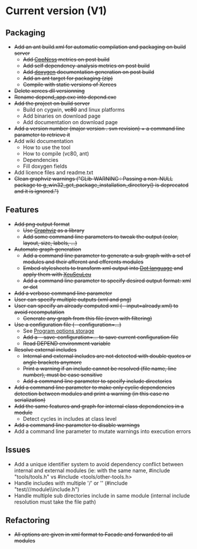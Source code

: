 # Current version (V1) #

## Packaging ##

  * ~~Add an ant build.xml for automatic compilation and packaging on build server~~
    * ~~Add [CppNcss](http://sourceforge.net/projects/cppncss/) metrics on post build~~
    * ~~Add self dependency-analysis metrics on post build~~
    * ~~Add [doxygen](http://www.stack.nl/~dimitri/doxygen/) documentation generation on post build~~
    * ~~Add an ant target for packaging (zip)~~
    * ~~Compile with static versions of Xerces~~
  * ~~Delete xerces dll versionning~~
  * ~~Rename depend\_app.exe into depend.exe~~
  * ~~Add the project on build server~~
    * Build on cygwin, ~~vc80~~ and linux platforms
    * Add binaries on download page
    * Add documentation on download page
  * ~~Add a version number (major version . svn revision) + a command line parameter to retrieve it~~
  * Add wiki documentation
    * How to use the tool
    * How to compile (vc80, ant)
    * Dependencies
    * Fill doxygen fields
  * Add licence files and readme.txt
  * ~~Clean graphviz warnings ("GLib-WARNING : Passing a non-NULL package to g\_win32\_get\_package\_installation\_directory() is deprecated and it is ignored.")~~

## Features ##

  * ~~Add png output format~~
    * ~~Use [Graphviz](http://www.graphviz.org/pdf/libguide.pdf) as a library~~
    * ~~Add some command line parameters to tweak the output (color, layout, size, labels, ...)~~
  * ~~Automate graph generation~~
    * ~~Add a command line parameter to generate a sub graph with a set of modules and their afferent and efferents modules~~
    * ~~Embed stylesheets to transform xml output into [Dot language](http://www.graphviz.org/doc/info/lang.html) and apply them with [XeuSeuLeu](http://sourceforge.net/apps/mediawiki/xeumeuleu/index.php?title=Patterns#XSL)~~
    * ~~Add a command line parameter to specify desired output format: xml or dot~~
  * ~~Add a verbose command line parameter~~
  * ~~User can specify multiple outputs (xml and png)~~
  * ~~User can specify an already computed xml (--input=already.xml) to avoid recomputation~~
    * ~~Generate any graph from this file (even with filtering)~~
  * ~~Use a configuration file (--configuration=...)~~
    * See [Program options storage](http://www.boost.org/doc/libs/1_44_0/doc/html/program_options/overview.html#id2084587)
    * ~~Add a --save-configuration=... to save current configuration file~~
    * ~~Read DEPEND environment variable~~
  * ~~Resolve external includes~~
    * ~~Internal and external includes are not detected with double quotes or angle brackets anymore~~
    * ~~Print a warning if an include cannot be resolved (file name, line number), must be case sensitive~~
    * ~~Add a command line parameter to specify include directories~~
  * ~~Add a command line parameter to make only cyclic dependencies detection between modules and print a warning (in this case no serialization)~~
  * ~~Add the same features and graph for internal class dependencies in a module~~
    * Detect cycles in includes at class level
  * ~~Add a command line parameter to disable warnings~~
  * Add a command line parameter to mutate warnings into execution errors

## Issues ##

  * Add a unique identifier system to avoid dependency conflict between internal and external modules (ie: with the same name, #include "tools/tools.h" vs #include <tools/other-tools.h>
  * Handle includes with multiple '/' or '\' (#include "test///module\\\include.h")
  * Handle multiple sub directories include in same module (internal include resolution must take the file path)

## Refactoring ##
  * ~~All options are given in xml format to Facade and forwarded to all modules~~
